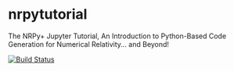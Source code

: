 # nrpytutorial
The NRPy+ Jupyter Tutorial, An Introduction to Python-Based Code Generation for Numerical Relativity... and Beyond!

[![Build Status](https://travis-ci.org/zachetienne/nrpytutorial.svg?branch=master)](https://travis-ci.org/zachetienne/nrpytutorial)
